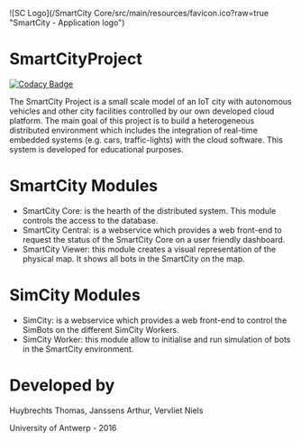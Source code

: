 ![SC Logo](/SmartCity Core/src/main/resources/favicon.ico?raw=true "SmartCity - Application logo")

SmartCityProject
================

[![Codacy Badge](https://api.codacy.com/project/badge/Grade/461c995ba3d3429eb5d67fd1eba67c19)](https://www.codacy.com/app/SmartCity-UAntwerpen/SmartCityProject?utm_source=github.com&amp;utm_medium=referral&amp;utm_content=SmartCity-UAntwerpen/SmartCityProject&amp;utm_campaign=Badge_Grade)

The SmartCity Project is a small scale model of an IoT city with autonomous vehicles and other city facilities
controlled by our own developed cloud platform. The main goal of this project is to build a heterogeneous
distributed environment which includes the integration of real-time embedded systems (e.g. cars, traffic-lights)
with the cloud software. This system is developed for educational purposes.


SmartCity Modules
=================

 - SmartCity Core: is the hearth of the distributed system. This module controls the access to the database.
 - SmartCity Central: is a webservice which provides a web front-end to request the status of the SmartCity Core on a user friendly dashboard.
 - SmartCity Viewer: this module creates a visual representation of the physical map. It shows all bots in the SmartCity on the map.


SimCity Modules
===============

 - SimCity: is a webservice which provides a web front-end to control the SimBots on the different SimCity Workers.
 - SimCity Worker: this module allow to initialise and run simulation of bots in the SmartCity environment.


Developed by
============

Huybrechts Thomas,
Janssens Arthur,
Vervliet Niels

University of Antwerp - 2016
